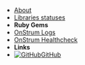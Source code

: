 - [About](about)
- [Libraries statuses](on-strum-family)
- **Ruby Gems**
- [OnStrum Logs](https://on-strum.github.io ':target=_self')
- [OnStrum Healthcheck](https://on-strum.github.io ':target=_self')
- **Links**
- [![GitHub](https://icongr.am/devicon/github-original.svg?color=808080&size=16)GitHub](https://github.com/on-strum)
